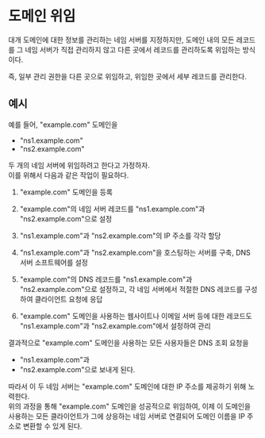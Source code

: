 # 도메인 위임

대개 도메인에 대한 정보를 관리하는 네임 서버를 지정하지만, 도메인 내의 모든 레코드를 그 네임 서버가 직접 관리하지 않고 다른 곳에서 레코드를 관리하도록 위임하는 방식이다. 

즉, 일부 관리 권한을 다른 곳으로 위임하고, 위임한 곳에서 세부 레코드를 관리한다.

## 예시

예를 들어, "example.com" 도메인을 
+ "ns1.example.com"
+ "ns2.example.com" 

두 개의 네임 서버에 위임하려고 한다고 가정하자.  
이를 위해서 다음과 같은 작업이 필요하다.

1. "example.com" 도메인을 등록

2. "example.com"의 네임 서버 레코드를 "ns1.example.com"과 "ns2.example.com"으로 설정

3. "ns1.example.com"과 "ns2.example.com"의 IP 주소를 각각 할당

4. "ns1.example.com"과 "ns2.example.com"을 호스팅하는 서버를 구축, DNS 서버 소프트웨어를 설정

5. "example.com"의 DNS 레코드를 "ns1.example.com"과 "ns2.example.com"으로 설정하고, 각 네임 서버에서 적절한 DNS 레코드를 구성하여 클라이언트 요청에 응답

6. "example.com" 도메인을 사용하는 웹사이트나 이메일 서버 등에 대한 레코드도 "ns1.example.com"과 "ns2.example.com"에서 설정하여 관리

결과적으로 "example.com" 도메인을 사용하는 모든 사용자들은 DNS 조회 요청을 
+ "ns1.example.com"과 
+ "ns2.example.com"으로 보내게 된다. 

따라서 이 두 네임 서버는 "example.com" 도메인에 대한 IP 주소를 제공하기 위해 노력한다.  
위의 과정을 통해 "example.com" 도메인을 성공적으로 위임하여, 이제 이 도메인을 사용하는 모든 클라이언트가 그에 상응하는 네임 서버로 연결되어 도메인 이름을 IP 주소로 변환할 수 있게 된다.

